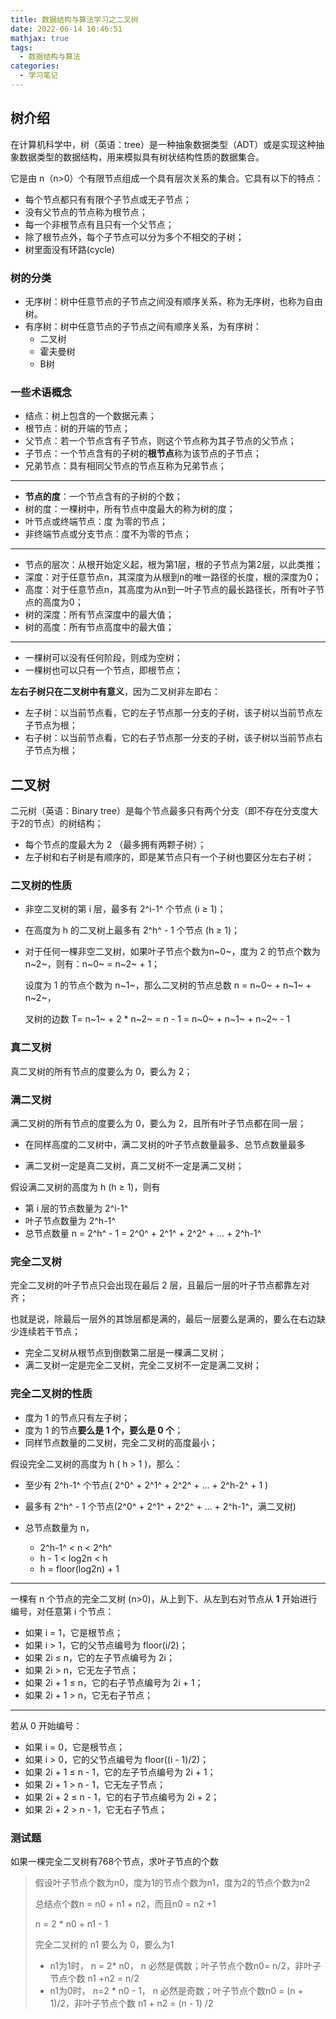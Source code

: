 ```yaml
---
title: 数据结构与算法学习之二叉树
date: 2022-06-14 10:46:51
mathjax: true
tags:
  - 数据结构与算法
categories:
  - 学习笔记
---
```


## 树介绍

在计算机科学中，树（英语：tree）是一种抽象数据类型（ADT）或是实现这种抽象数据类型的数据结构，用来模拟具有树状结构性质的数据集合。

它是由 n（n>0）个有限节点组成一个具有层次关系的集合。它具有以下的特点：

- 每个节点都只有有限个子节点或无子节点；
- 没有父节点的节点称为根节点；
- 每一个非根节点有且只有一个父节点；
- 除了根节点外，每个子节点可以分为多个不相交的子树；
- 树里面没有环路(cycle)

### 树的分类

+ 无序树：树中任意节点的子节点之间没有顺序关系，称为无序树，也称为自由树。
+ 有序树：树中任意节点的子节点之间有顺序关系，为有序树：
  + 二叉树
  + 霍夫曼树
  + B树

### 一些术语概念

+ 结点：树上包含的一个数据元素；
+ 根节点：树的开端的节点；
+ 父节点：若一个节点含有子节点，则这个节点称为其子节点的父节点；
+ 子节点：一个节点含有的子树的**根节点**称为该节点的子节点；
+ 兄弟节点：具有相同父节点的节点互称为兄弟节点；

---

+ **节点的度**：一个节点含有的子树的个数；
+ 树的度：一棵树中，所有节点中度最大的称为树的度；
+ 叶节点或终端节点：度  为零的节点；
+ 非终端节点或分支节点：度不为零的节点；

---

+ 节点的层次：从根开始定义起，根为第1层，根的子节点为第2层，以此类推；
+ 深度：对于任意节点n，其深度为从根到n的唯一路径的长度，根的深度为0；
+ 高度：对于任意节点n，其高度为从n到一叶子节点的最长路径长，所有叶子节点的高度为0；
+ 树的深度：所有节点深度中的最大值；
+ 树的高度：所有节点高度中的最大值；

---

+ 一棵树可以没有任何阶段，则成为空树；
+ 一棵树也可以只有一个节点，即根节点；

**左右子树只在二叉树中有意义**，因为二叉树非左即右：

+ 左子树：以当前节点看，它的左子节点那一分支的子树，该子树以当前节点左子节点为根；
+ 右子树：以当前节点看，它的右子节点那一分支的子树，该子树以当前节点右子节点为根；

## 二叉树

二元树（英语：Binary tree）是每个节点最多只有两个分支（即不存在分支度大于2的节点）的树结构；

+ 每个节点的度最大为 2 （最多拥有两颗子树）；
+ 左子树和右子树是有顺序的，即是某节点只有一个子树也要区分左右子树；

### 二叉树的性质

+ 非空二叉树的第 i 层，最多有 2^i-1^ 个节点 (i ≥ 1)；

+ 在高度为 h 的二叉树上最多有 2^h^ - 1 个节点 (h ≥ 1)；

+ 对于任何一棵非空二叉树，如果叶子节点个数为n~0~，度为 2 的节点个数为n~2~，则有：n~0~ = n~2~  + 1；

  设度为 1 的节点个数为 n~1~，那么二叉树的节点总数 n = n~0~ + n~1~ + n~2~，

  叉树的边数 T= n~1~ + 2 * n~2~ = n - 1 = n~0~ + n~1~ + n~2~ - 1

### 真二叉树

真二叉树的所有节点的度要么为 0，要么为 2；

### 满二叉树

满二叉树的所有节点的度要么为 0，要么为 2，且所有叶子节点都在同一层；

+ 在同样高度的二叉树中，满二叉树的叶子节点数量最多、总节点数量最多

+ 满二叉树一定是真二叉树，真二叉树不一定是满二叉树；

假设满二叉树的高度为 h (h ≥ 1)，则有

+ 第 i 层的节点数量为 2^i-1^ 
+ 叶子节点数量为 2^h-1^
+ 总节点数量 n = 2^h^ - 1 = 2^0^ + 2^1^ + 2^2^ + ... + 2^h-1^

### 完全二叉树

完全二叉树的叶子节点只会出现在最后 2 层，且最后一层的叶子节点都靠左对齐；

也就是说，除最后一层外的其馀层都是满的，最后一层要么是满的，要么在右边缺少连续若干节点；

+ 完全二叉树从根节点到倒数第二层是一棵满二叉树；
+ 满二叉树一定是完全二叉树，完全二叉树不一定是满二叉树；

### 完全二叉树的性质

+ 度为 1 的节点只有左子树；
+ 度为 1 的节点**要么是 1 个，要么是 0 个**；
+ 同样节点数量的二叉树，完全二叉树的高度最小；

假设完全二叉树的高度为 h ( h > 1 )，那么：

+ 至少有 2^h-1^ 个节点( 2^0^ + 2^1^ + 2^2^ + … + 2^h-2^ + 1 )

+ 最多有 2^h^ - 1 个节点(2^0^ + 2^1^ + 2^2^ + … + 2^h-1^，满二叉树)
+ 总节点数量为 n，
  + 2^h-1^  < n < 2^h^
  + h - 1 < log2n < h
  + h = floor(log2n) + 1

---

一棵有 n 个节点的完全二叉树 (n>0)，从上到下、从左到右对节点从 **1** 开始进行编号，对任意第 i 个节点：

+ 如果 i = 1，它是根节点；
+ 如果 i > 1，它的父节点编号为 floor(i/2)；
+ 如果 2i ≤ n，它的左子节点编号为 2i；
+ 如果 2i > n，它无左子节点；
+ 如果 2i + 1 ≤ n，它的右子节点编号为 2i + 1；
+ 如果 2i + 1 > n，它无右子节点；

---

若从 0 开始编号：

+ 如果 i = 0，它是根节点；
+ 如果 i > 0，它的父节点编号为 floor((i - 1)/2)；
+ 如果 2i + 1 ≤ n - 1，它的左子节点编号为 2i + 1；
+ 如果 2i + 1  > n - 1，它无左子节点；
+ 如果 2i + 2 ≤ n - 1，它的右子节点编号为 2i + 2；
+ 如果 2i + 2 > n - 1，它无右子节点；

### 测试题

如果一棵完全二叉树有768个节点，求叶子节点的个数

> 假设叶子节点个数为n0，度为1的节点个数为n1，度为2的节点个数为n2
>
> 总结点个数n = n0 + n1 + n2，而且n0 = n2 +1
>
> n = 2 * n0 + n1 - 1
>
> 完全二叉树的 n1 要么为 0，要么为1
>
> + n1为1时， n = 2* n0， n 必然是偶数；叶子节点个数n0= n/2，非叶子节点个数 n1 +n2 = n/2
> + n1为0时， n=2 * n0 - 1， n 必然是奇数；叶子节点个数n0 = (n + 1)/2，非叶子节点个数 n1 + n2 = (n - 1) /2
